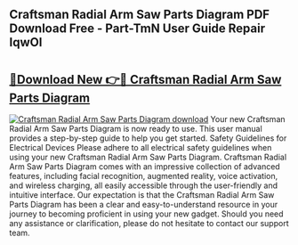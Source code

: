 ## Craftsman Radial Arm Saw Parts Diagram PDF Download Free - Part-TmN User Guide Repair IqwOl

# <h2><a href="http://dfttuh.blite.top/?on=Craftsman+Radial+Arm+Saw+Parts+Diagram">🔗Download New 👉🔴 Craftsman Radial Arm Saw Parts Diagram</a></h2>

[![Craftsman Radial Arm Saw Parts Diagram download](https://i.imgur.com/lujVjoI.png)](http://dfttuh.blite.top/?on=Craftsman+Radial+Arm+Saw+Parts+Diagram)
Your new Craftsman Radial Arm Saw Parts Diagram is now ready to use. This user manual provides a step-by-step guide to help you get started. Safety Guidelines for Electrical Devices Please adhere to all electrical safety guidelines when using your new Craftsman Radial Arm Saw Parts Diagram. Craftsman Radial Arm Saw Parts Diagram comes with an impressive collection of advanced features, including facial recognition, augmented reality, voice activation, and wireless charging, all easily accessible through the user-friendly and intuitive interface. Our expectation is that the Craftsman Radial Arm Saw Parts Diagram has been a clear and easy-to-understand resource in your journey to becoming proficient in using your new gadget. Should you need any assistance or clarification, please do not hesitate to contact our support team.
